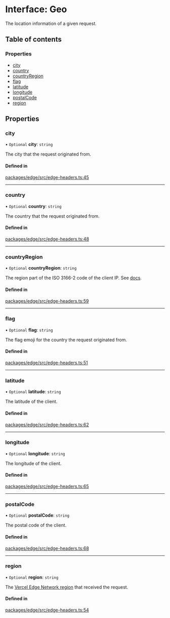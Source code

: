 # Interface: Geo

The location information of a given request.

## Table of contents

### Properties

- [city](Geo.md#city)
- [country](Geo.md#country)
- [countryRegion](Geo.md#countryregion)
- [flag](Geo.md#flag)
- [latitude](Geo.md#latitude)
- [longitude](Geo.md#longitude)
- [postalCode](Geo.md#postalcode)
- [region](Geo.md#region)

## Properties

### city

• `Optional` **city**: `string`

The city that the request originated from.

#### Defined in

[packages/edge/src/edge-headers.ts:45](https://github.com/vercel/vercel/blob/main/packages/edge/src/edge-headers.ts#L45)

---

### country

• `Optional` **country**: `string`

The country that the request originated from.

#### Defined in

[packages/edge/src/edge-headers.ts:48](https://github.com/vercel/vercel/blob/main/packages/edge/src/edge-headers.ts#L48)

---

### countryRegion

• `Optional` **countryRegion**: `string`

The region part of the ISO 3166-2 code of the client IP.
See [docs](https://vercel.com/docs/concepts/edge-network/headers#x-vercel-ip-country-region).

#### Defined in

[packages/edge/src/edge-headers.ts:59](https://github.com/vercel/vercel/blob/main/packages/edge/src/edge-headers.ts#L59)

---

### flag

• `Optional` **flag**: `string`

The flag emoji for the country the request originated from.

#### Defined in

[packages/edge/src/edge-headers.ts:51](https://github.com/vercel/vercel/blob/main/packages/edge/src/edge-headers.ts#L51)

---

### latitude

• `Optional` **latitude**: `string`

The latitude of the client.

#### Defined in

[packages/edge/src/edge-headers.ts:62](https://github.com/vercel/vercel/blob/main/packages/edge/src/edge-headers.ts#L62)

---

### longitude

• `Optional` **longitude**: `string`

The longitude of the client.

#### Defined in

[packages/edge/src/edge-headers.ts:65](https://github.com/vercel/vercel/blob/main/packages/edge/src/edge-headers.ts#L65)

---

### postalCode

• `Optional` **postalCode**: `string`

The postal code of the client.

#### Defined in

[packages/edge/src/edge-headers.ts:68](https://github.com/vercel/vercel/blob/main/packages/edge/src/edge-headers.ts#L68)

---

### region

• `Optional` **region**: `string`

The [Vercel Edge Network region](https://vercel.com/docs/concepts/edge-network/regions) that received the request.

#### Defined in

[packages/edge/src/edge-headers.ts:54](https://github.com/vercel/vercel/blob/main/packages/edge/src/edge-headers.ts#L54)
